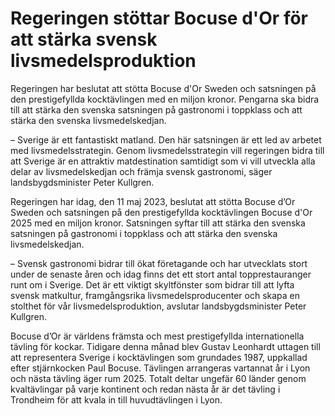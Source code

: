 # Regeringen stöttar Bocuse d'Or för att stärka svensk livsmedelsproduktion

Regeringen har beslutat att stötta Bocuse d'Or Sweden och satsningen på den prestigefyllda kocktävlingen med en miljon kronor. Pengarna ska bidra till att stärka den svenska satsningen på gastronomi i toppklass och att stärka den svenska livsmedelskedjan.

– Sverige är ett fantastiskt matland. Den här satsningen är ett led av arbetet med livsmedelsstrategin. Genom livsmedelsstrategin vill regeringen bidra till att Sverige är en attraktiv matdestination samtidigt som vi vill utveckla alla delar av livsmedelskedjan och främja svensk gastronomi, säger landsbygdsminister Peter Kullgren.

Regeringen har idag, den 11 maj 2023, beslutat att stötta Bocuse d’Or Sweden och satsningen på den prestigefyllda kocktävlingen Bocuse d'Or 2025 med en miljon kronor. Satsningen syftar till att stärka den svenska satsningen på gastronomi i toppklass och att stärka den svenska livsmedelskedjan.

– Svensk gastronomi bidrar till ökat företagande och har utvecklats stort under de senaste åren och idag finns det ett stort antal topprestauranger runt om i Sverige. Det är ett viktigt skyltfönster som bidrar till att lyfta svensk matkultur, framgångsrika livsmedelsproducenter och skapa en stolthet för vår livsmedelsproduktion, avslutar landsbygdsminister Peter Kullgren.

Bocuse d’Or är världens främsta och mest prestigefyllda internationella tävling för kockar. Tidigare denna månad blev Gustav Leonhardt uttagen till att representera Sverige i kocktävlingen som grundades 1987, uppkallad efter stjärnkocken Paul Bocuse. Tävlingen arrangeras vartannat år i Lyon och nästa tävling äger rum 2025. Totalt deltar ungefär 60 länder genom kvaltävlingar på varje kontinent och redan nästa år är det tävling i Trondheim för att kvala in till huvudtävlingen i Lyon.
